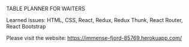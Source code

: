 TABLE PLANNER FOR WAITERS

Learned issues:
HTML, CSS, React, Redux, Redux Thunk, React Router, React Bootstrap

Please visit the website:
https://immense-fjord-85769.herokuapp.com/